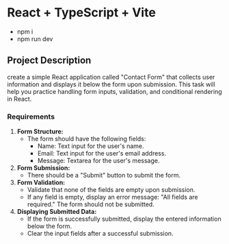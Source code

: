 # React + TypeScript + Vite
- npm i
- npm run dev

## Project Description
create a simple React application called "Contact Form" that collects user information and displays it below the form upon submission. This task will help you practice handling form inputs, validation, and conditional rendering in React.

### Requirements
1. **Form Structure:**
   - The form should have the following fields:
     - Name: Text input for the user's name.
     - Email: Text input for the user's email address.
     - Message: Textarea for the user's message.
2. **Form Submission:**
   - There should be a "Submit" button to submit the form.
3. **Form Validation:**
   - Validate that none of the fields are empty upon submission.
   - If any field is empty, display an error message: "All fields are required." The form should not be submitted.
4. **Displaying Submitted Data:**
   - If the form is successfully submitted, display the entered information below the form.
   - Clear the input fields after a successful submission.
